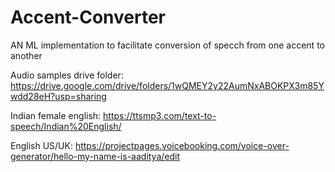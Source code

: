 # Accent-Converter
AN ML implementation to facilitate conversion of specch from one accent to another

Audio samples drive folder: https://drive.google.com/drive/folders/1wQMEY2y22AumNxABOKPX3m85Ywdd28eH?usp=sharing

Indian female english: https://ttsmp3.com/text-to-speech/Indian%20English/

English US/UK: https://projectpages.voicebooking.com/voice-over-generator/hello-my-name-is-aaditya/edit

